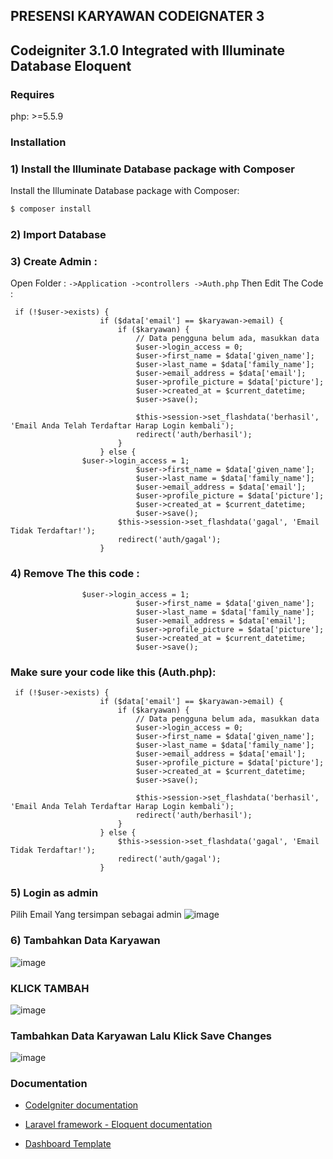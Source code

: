 ## PRESENSI KARYAWAN CODEIGNATER 3
## Codeigniter 3.1.0 Integrated with Illuminate Database Eloquent

### Requires

php: >=5.5.9

### Installation 
### 1) Install the Illuminate Database package with Composer
Install the Illuminate Database package with Composer:

```sh
$ composer install
```

### 2) Import Database

### 3) Create Admin :
Open Folder :	```->Application
		->controllers
		->Auth.php```
Then Edit The Code :
```
 if (!$user->exists) {
                    if ($data['email'] == $karyawan->email) {
                        if ($karyawan) {
                            // Data pengguna belum ada, masukkan data
                            $user->login_access = 0;
                            $user->first_name = $data['given_name'];
                            $user->last_name = $data['family_name'];
                            $user->email_address = $data['email'];
                            $user->profile_picture = $data['picture'];
                            $user->created_at = $current_datetime;
                            $user->save();

                            $this->session->set_flashdata('berhasil', 'Email Anda Telah Terdaftar Harap Login kembali');
                            redirect('auth/berhasil');
                        }
                    } else {
			    $user->login_access = 1;
                            $user->first_name = $data['given_name'];
                            $user->last_name = $data['family_name'];
                            $user->email_address = $data['email'];
                            $user->profile_picture = $data['picture'];
                            $user->created_at = $current_datetime;
                            $user->save();
                        $this->session->set_flashdata('gagal', 'Email Tidak Terdaftar!');
                        redirect('auth/gagal');
                    }
```

### 4) Remove The this code :
```
			    $user->login_access = 1;
                            $user->first_name = $data['given_name'];
                            $user->last_name = $data['family_name'];
                            $user->email_address = $data['email'];
                            $user->profile_picture = $data['picture'];
                            $user->created_at = $current_datetime;
                            $user->save();
```
### Make sure your code like this (Auth.php):
```
 if (!$user->exists) {
                    if ($data['email'] == $karyawan->email) {
                        if ($karyawan) {
                            // Data pengguna belum ada, masukkan data
                            $user->login_access = 0;
                            $user->first_name = $data['given_name'];
                            $user->last_name = $data['family_name'];
                            $user->email_address = $data['email'];
                            $user->profile_picture = $data['picture'];
                            $user->created_at = $current_datetime;
                            $user->save();

                            $this->session->set_flashdata('berhasil', 'Email Anda Telah Terdaftar Harap Login kembali');
                            redirect('auth/berhasil');
                        }
                    } else {
                        $this->session->set_flashdata('gagal', 'Email Tidak Terdaftar!');
                        redirect('auth/gagal');
                    }
```

### 5) Login as admin
Pilih Email Yang tersimpan sebagai admin
![image](https://github.com/dalevar/presensi_karyawan/assets/141650107/56902add-999f-46a4-85a8-708451e01bef)

### 6) Tambahkan Data Karyawan
![image](https://github.com/dalevar/presensi_karyawan/assets/141650107/3d94b1da-9b11-4f8a-af76-2cb1ae5b4c3d) 

### KLICK TAMBAH
![image](https://github.com/dalevar/presensi_karyawan/assets/141650107/40cbc49b-a58f-4d28-9f30-81aa2315521a)

### Tambahkan Data Karyawan Lalu Klick Save Changes
![image](https://github.com/dalevar/presensi_karyawan/assets/141650107/370cfe1f-9e60-4caa-bc08-b3bd73ee2753)





### Documentation

- [CodeIgniter documentation](http://www.codeigniter.com/user_guide/)

- [Laravel framework - Eloquent documentation](https://laravel.com/docs/5.1/eloquent)

- [Dashboard Template](https://iqonic.design/product/admin-templates/datum-lite-free-crm-html-admin-dashboard-template/)
